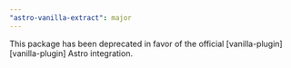 ```yaml
---
"astro-vanilla-extract": major
---
```


This package has been deprecated in favor of the official [vanilla-plugin][vanilla-plugin] Astro integration.
